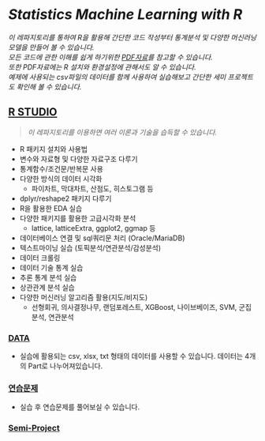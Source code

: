 # **_Statistics Machine Learning with R_**

_이 레파지토리를 통하여 R을 활용해 간단한 코드 작성부터 통계분석 및 다양한 머신러닝 모델을 만들어 볼 수 있습니다. <br>
모든 코드에 관한 이해를 쉽게 하기위한 [PDF자료](./ppt)를 참고할 수 있습니다. <br>
또한 PDF자료에는 R 설치와 환경설정에 관해서도 알 수 있습니다. <br>
예제에 사용되는 csv파일의 데이터를 함께 사용하여 실습해보고 간단한 세미 프로젝트도 확인해 볼 수 있습니다._


## **[R STUDIO](./studio)**
> _이 레파지토리를 이용하면 여러 이론과 기술을 습득할 수 있습니다._

 - R 패키지 설치와 사용법
 - 변수와 자료형 및 다양한 자료구조 다루기
 - 통계함수/조건문/반복문 사용
 - 다양한 방식의 데이터 시각화
     - 파이차트, 막대차트, 산점도, 히스토그램 등
 - dplyr/reshape2 패키지 다루기
 - R을 활용한 EDA 실습
 - 다양한 패키지를 활용한 고급시각화 분석
      - lattice, latticeExtra, ggplot2, ggmap 등
 - 데이터베이스 연결 및 sql쿼리문 처리 (Oracle/MariaDB)
 - 텍스트마이닝 실습 (토픽분석/연관분석/감성분석)
 - 데이터 크롤링
 - 데이터 기술 통계 실습
 - 추론 통계 분석 실습
 - 상관관계 분석 실습
 - 다양한 머신러닝 알고리즘 활용(지도/비지도)
      - 선형회귀, 의사결정나무, 랜덤포레스트, XGBoost, 나이브베이즈, SVM, 군집분석, 연관분석 


### **[DATA](./data)**
 -  실습에 활용되는 csv, xlsx, txt 형태의 데이터를 사용할 수 있습니다. 데이터는 4개의 Part로 나누어져있습니다.

### **[연습문제](./exams)**
 - 실습 후 연습문제를 풀어보실 수 있습니다.

### **[Semi-Project](./semi_project/bigdata)**
